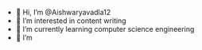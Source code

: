 - 👋 Hi, I’m @Aishwaryavadla12
- 👀 I’m interested in content writing 
- 🌱 I’m currently learning computer science engineering 
- 💞️ I’m 
<!---
Aishwaryavadla12/Aishwaryavadla12 is a ✨ special ✨ repository because its `README.md` (this file) appears on your GitHub profile.
You can click the Preview link to take a look at your changes.
--->
